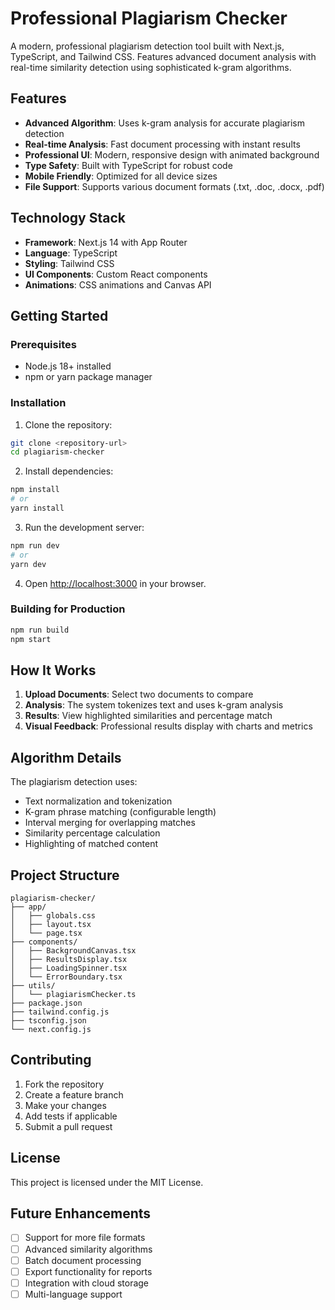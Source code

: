 # Professional Plagiarism Checker

A modern, professional plagiarism detection tool built with Next.js, TypeScript, and Tailwind CSS. Features advanced document analysis with real-time similarity detection using sophisticated k-gram algorithms.

## Features

- **Advanced Algorithm**: Uses k-gram analysis for accurate plagiarism detection
- **Real-time Analysis**: Fast document processing with instant results
- **Professional UI**: Modern, responsive design with animated background
- **Type Safety**: Built with TypeScript for robust code
- **Mobile Friendly**: Optimized for all device sizes
- **File Support**: Supports various document formats (.txt, .doc, .docx, .pdf)

## Technology Stack

- **Framework**: Next.js 14 with App Router
- **Language**: TypeScript
- **Styling**: Tailwind CSS
- **UI Components**: Custom React components
- **Animations**: CSS animations and Canvas API

## Getting Started

### Prerequisites

- Node.js 18+ installed
- npm or yarn package manager

### Installation

1. Clone the repository:

```bash
git clone <repository-url>
cd plagiarism-checker
```

2. Install dependencies:

```bash
npm install
# or
yarn install
```

3. Run the development server:

```bash
npm run dev
# or
yarn dev
```

4. Open [http://localhost:3000](http://localhost:3000) in your browser.

### Building for Production

```bash
npm run build
npm start
```

## How It Works

1. **Upload Documents**: Select two documents to compare
2. **Analysis**: The system tokenizes text and uses k-gram analysis
3. **Results**: View highlighted similarities and percentage match
4. **Visual Feedback**: Professional results display with charts and metrics

## Algorithm Details

The plagiarism detection uses:

- Text normalization and tokenization
- K-gram phrase matching (configurable length)
- Interval merging for overlapping matches
- Similarity percentage calculation
- Highlighting of matched content

## Project Structure

```
plagiarism-checker/
├── app/
│   ├── globals.css
│   ├── layout.tsx
│   └── page.tsx
├── components/
│   ├── BackgroundCanvas.tsx
│   ├── ResultsDisplay.tsx
│   ├── LoadingSpinner.tsx
│   └── ErrorBoundary.tsx
├── utils/
│   └── plagiarismChecker.ts
├── package.json
├── tailwind.config.js
├── tsconfig.json
└── next.config.js
```

## Contributing

1. Fork the repository
2. Create a feature branch
3. Make your changes
4. Add tests if applicable
5. Submit a pull request

## License

This project is licensed under the MIT License.

## Future Enhancements

- [ ] Support for more file formats
- [ ] Advanced similarity algorithms
- [ ] Batch document processing
- [ ] Export functionality for reports
- [ ] Integration with cloud storage
- [ ] Multi-language support
